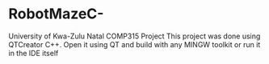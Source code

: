 # RobotMazeC-
University of Kwa-Zulu Natal COMP315 Project
This project was done using QTCreator C++. Open it using QT and build with any MINGW toolkit or run it in the IDE itself

